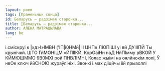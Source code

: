 ```yaml
---
layout: poem
tags: [Праменьчык сонца]
id: Беларусь — радзімая старонка...
title: 🚧Беларусь — радзімая старонка...
author: АЛЕНА МАТРАШЫЛАВА
lang: be
---
```



і.сміскруі к |»д>І»ІМВН ('ІП|і0НМй| II ЦНПе ЛЮПіШІ уі вй ДУІІІПЙ Ты крынічкй. ШТО ГйМОНІЦМ «ЙПІІКЙ, КорОаіНн наД НйПІмму рВКОЙ У КЙМЮШММО 9В0МХІ рой ПНВЛІМНІ, Колас жыімі на оялйнокім лолі, Ў нвОе ключ ййСНОЮ жураўлініхі. Звонкі і.мах дііцйчы іій лрыаоллі
